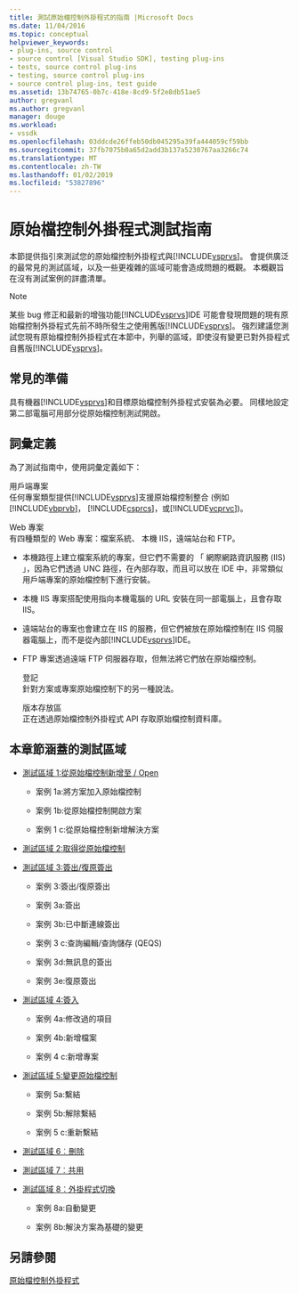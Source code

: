 ```yaml
---
title: 測試原始檔控制外掛程式的指南 |Microsoft Docs
ms.date: 11/04/2016
ms.topic: conceptual
helpviewer_keywords:
- plug-ins, source control
- source control [Visual Studio SDK], testing plug-ins
- tests, source control plug-ins
- testing, source control plug-ins
- source control plug-ins, test guide
ms.assetid: 13b74765-0b7c-418e-8cd9-5f2e8db51ae5
author: gregvanl
ms.author: gregvanl
manager: douge
ms.workload:
- vssdk
ms.openlocfilehash: 03ddcde26ffeb50db045295a39fa444059cf59bb
ms.sourcegitcommit: 37fb7075b0a65d2add3b137a5230767aa3266c74
ms.translationtype: MT
ms.contentlocale: zh-TW
ms.lasthandoff: 01/02/2019
ms.locfileid: "53827896"
---
```

# <a name="test-guide-for-source-control-plug-ins"></a>原始檔控制外掛程式測試指南
本節提供指引來測試您的原始檔控制外掛程式與[!INCLUDE[vsprvs](../../code-quality/includes/vsprvs_md.md)]。 會提供廣泛的最常見的測試區域，以及一些更複雜的區域可能會造成問題的概觀。 本概觀旨在沒有測試案例的詳盡清單。  
  
> [!NOTE]
>  某些 bug 修正和最新的增強功能[!INCLUDE[vsprvs](../../code-quality/includes/vsprvs_md.md)]IDE 可能會發現問題的現有原始檔控制外掛程式先前不時所發生之使用舊版[!INCLUDE[vsprvs](../../code-quality/includes/vsprvs_md.md)]。 強烈建議您測試您現有原始檔控制外掛程式在本節中，列舉的區域，即使沒有變更已對外掛程式自舊版[!INCLUDE[vsprvs](../../code-quality/includes/vsprvs_md.md)]。  
  
## <a name="common-preparation"></a>常見的準備  
 具有機器[!INCLUDE[vsprvs](../../code-quality/includes/vsprvs_md.md)]和目標原始檔控制外掛程式安裝為必要。 同樣地設定第二部電腦可用部分從原始檔控制測試開啟。  
  
## <a name="definition-of-terms"></a>詞彙定義  
 為了測試指南中，使用詞彙定義如下：  
  
 用戶端專案  
 任何專案類型提供[!INCLUDE[vsprvs](../../code-quality/includes/vsprvs_md.md)]支援原始檔控制整合 (例如[!INCLUDE[vbprvb](../../code-quality/includes/vbprvb_md.md)]， [!INCLUDE[csprcs](../../data-tools/includes/csprcs_md.md)]，或[!INCLUDE[vcprvc](../../code-quality/includes/vcprvc_md.md)])。  
  
 Web 專案  
 有四種類型的 Web 專案：檔案系統、 本機 IIS，遠端站台和 FTP。  
  
- 本機路徑上建立檔案系統的專案，但它們不需要的 「 網際網路資訊服務 (IIS) 」，因為它們透過 UNC 路徑，在內部存取，而且可以放在 IDE 中，非常類似用戶端專案的原始檔控制下進行安裝。  
  
- 本機 IIS 專案搭配使用指向本機電腦的 URL 安裝在同一部電腦上，且會存取 IIS。  
  
- 遠端站台的專案也會建立在 IIS 的服務，但它們被放在原始檔控制在 IIS 伺服器電腦上，而不是從內部[!INCLUDE[vsprvs](../../code-quality/includes/vsprvs_md.md)]IDE。  
  
- FTP 專案透過遠端 FTP 伺服器存取，但無法將它們放在原始檔控制。  
  
  登記  
  針對方案或專案原始檔控制下的另一種說法。  
  
  版本存放區  
  正在透過原始檔控制外掛程式 API 存取原始檔控制資料庫。  
  
## <a name="test-areas-covered-in-this-section"></a>本章節涵蓋的測試區域  
  
-   [測試區域 1:從原始檔控制新增至 / Open](../../extensibility/internals/test-area-1-add-to-open-from-source-control.md)  
  
    -   案例 1a:將方案加入原始檔控制  
  
    -   案例 1b:從原始檔控制開啟方案  
  
    -   案例 1 c:從原始檔控制新增解決方案  
  
-   [測試區域 2:取得從原始檔控制](../../extensibility/internals/test-area-2-get-from-source-control.md)  
  
-   [測試區域 3:簽出/復原簽出](../../extensibility/internals/test-area-3-check-out-undo-checkout.md)  
  
    -   案例 3:簽出/復原簽出  
  
    -   案例 3a:簽出  
  
    -   案例 3b:已中斷連線簽出  
  
    -   案例 3 c:查詢編輯/查詢儲存 (QEQS)  
  
    -   案例 3d:無訊息的簽出  
  
    -   案例 3e:復原簽出  
  
-   [測試區域 4:簽入](../../extensibility/internals/test-area-4-check-in.md)  
  
    -   案例 4a:修改過的項目  
  
    -   案例 4b:新增檔案  
  
    -   案例 4 c:新增專案  
  
-   [測試區域 5:變更原始檔控制](../../extensibility/internals/test-area-5-change-source-control.md)  
  
    -   案例 5a:繫結  
  
    -   案例 5b:解除繫結  
  
    -   案例 5 c:重新繫結  
  
-   [測試區域 6︰刪除](../../extensibility/internals/test-area-6-delete.md)  
  
-   [測試區域 7︰共用](../../extensibility/internals/test-area-7-share.md)  
  
-   [測試區域 8︰外掛程式切換](../../extensibility/internals/test-area-8-plug-in-switching.md)  
  
    -   案例 8a:自動變更  
  
    -   案例 8b:解決方案為基礎的變更  
  
## <a name="see-also"></a>另請參閱  
 [原始檔控制外掛程式](../../extensibility/source-control-plug-ins.md)